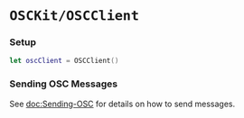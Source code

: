 # ``OSCKit/OSCClient``

### Setup

```swift
let oscClient = OSCClient()
```

### Sending OSC Messages

See <doc:Sending-OSC> for details on how to send messages.
